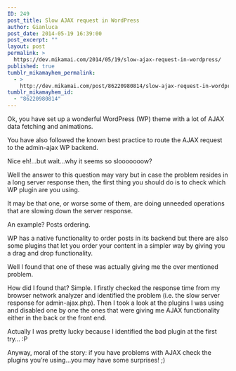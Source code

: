 ```yaml
---
ID: 249
post_title: Slow AJAX request in WordPress
author: Gianluca
post_date: 2014-05-19 16:39:00
post_excerpt: ""
layout: post
permalink: >
  https://dev.mikamai.com/2014/05/19/slow-ajax-request-in-wordpress/
published: true
tumblr_mikamayhem_permalink:
  - >
    http://dev.mikamai.com/post/86220980814/slow-ajax-request-in-wordpress
tumblr_mikamayhem_id:
  - "86220980814"
---
```

Ok, you have set up a wonderful WordPress (WP) theme with a lot of AJAX data fetching and animations.

You have also followed the known best practice to route the AJAX request to the admin-ajax WP backend.

Nice eh!…but wait…why it seems so slooooooow?

<!--more-->

Well the answer to this question may vary but in case the problem resides in a long server response then, the first thing you should do is to check which WP plugin are you using.

It may be that one, or worse some of them, are doing unneeded operations that are slowing down the server response.

An example? Posts ordering.

WP has a native functionality to order posts in its backend but there are also some plugins that let you order your content in a simpler way by giving you a drag and drop functionality.

Well I found that one of these was actually giving me the over mentioned problem.

How did I found that? Simple. I firstly checked the response time from my browser network analyzer and identified the problem (i.e. the slow server response for admin-ajax.php). Then I took a look at the plugins I was using and disabled one by one the ones that were giving me AJAX functionality either in the back or the front end.

Actually I was pretty lucky because I identified the bad plugin at the first try… :P

Anyway, moral of the story: if you have problems with AJAX check the plugins you’re using…you may have some surprises! ;)